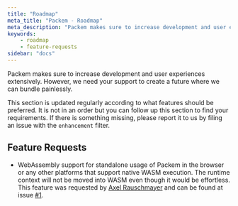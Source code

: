 ```yaml
---
title: "Roadmap"
meta_title: "Packem - Roadmap"
meta_description: "Packem makes sure to increase development and user experiences extensively. However, we need your support to create a future where we can bundle painlessly."
keywords:
    - roadmap
    - feature-requests
sidebar: "docs"
---
```


Packem makes sure to increase development and user experiences extensively. However, we need your support to create a future where we can bundle painlessly.

This section is updated regularly according to what features should be preferred. It is not in an order but you can follow up this section to find your requirements. If there is something missing, please report it to us by filing an issue with the `enhancement` filter.

## Feature Requests

- WebAssembly support for standalone usage of Packem in the browser or any other platforms that support native WASM execution. The runtime context will not be moved into WASM even though it would be effortless. This feature was requested by [Axel Rauschmayer](https://twitter.com/rauschma) and can be found at issue [#1](https://github.com/packem/packem/issues/1).
